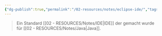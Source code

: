 ```yaml
---
{"dg-publish":true,"permalink":"/02-resources/notes/eclipse-ide/","tags":["tools","GFN/LF08"],"noteIcon":"","updated":"2025-07-12T13:31:41.294+02:00"}
---
```


> Ein Standard [[02 - RESOURCES/Notes/IDE\|IDE]] der gemacht wurde für [[02 - RESOURCES/Notes/Java\|Java]].